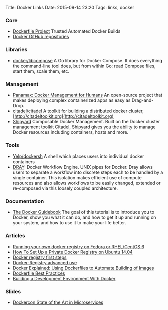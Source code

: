 Title: Docker Links 
Date: 2015-09-14 23:20
Tags: links, docker

### Core

- [Dockerfile Project](https://github.com/dockerfile) Trusted Automated Docker Builds
- [Docker GitHub repositories](https://github.com/docker)


### Libraries

- [docker/libcompose](https://github.com/docker/libcompose) A Go library for Docker Compose. It does everything the command-line tool does, but from within Go: read Compose files, start them, scale them, etc.


### Management

- [Panamax: Docker Management for Humans](http://panamax.io/) An open-source project that makes deploying complex containerized apps as easy as Drag-and-Drop.
- [citadel/citadel](https://github.com/citadel/citadel) A toolkit for building a distributed docker cluster, [http://citadeltoolkit.org](http://citadeltoolkit.org)
- [Shipyard](http://shipyard-project.com/) Composable Docker Management. Built on the Docker cluster management toolkit Citadel, Shipyard gives you the ability to manage Docker resources including containers, hosts and more.

### Tools

- [Yelp/dockersh](https://github.com/Yelp/dockersh) A shell which places users into individual docker containers 
- [DRAY](http://dray.it/): Docker Workflow Engine. UNIX pipes for Docker. Dray allows users to separate a workflow into discrete steps each to be handled by a single container. This isolation makes efficient use of compute resources and also allows workflows to be easily changed, extended or re-composed via this loosely coupled architecture. 

### Documentation

- [The Docker Guidebook](http://kencochrane.net/blog/2013/08/the-docker-guidebook/) The goal of this tutorial is to introduce you to Docker, show you what it can do, and how to get it up and running on your system, and how to use it to make your life better.


### Articles

- [Running your own docker registry on Fedora or RHEL/CentOS 6](http://pseudogen.blogspot.com/2014/01/running-your-own-docker-registry-on.html)
- [How To Set Up a Private Docker Registry on Ubuntu 14.04](https://www.digitalocean.com/community/tutorials/how-to-set-up-a-private-docker-registry-on-ubuntu-14-04)
- [Docker registry first steps](http://blog.octo.com/en/docker-registry-first-steps/)
- [Docker-Registry advanced use](https://github.com/docker/docker-registry/blob/master/ADVANCED.md)
- [Docker Explained: Using Dockerfiles to Automate Building of Images](https://www.digitalocean.com/community/tutorials/docker-explained-using-dockerfiles-to-automate-building-of-images)
- [Dockerfile Best Practices](http://crosbymichael.com/dockerfile-best-practices.html)
- [Building a Development Environment With Docker](https://tersesystems.com/2013/11/20/building-a-development-environment-with-docker/)


### Slides

- [Dockercon State of the Art in Microservices](http://www.slideshare.net/adriancockcroft/dockercon-state-of-the-art-in-microservices)



